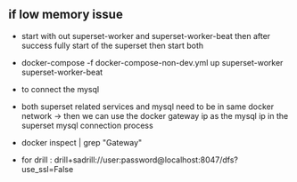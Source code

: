 ## if low memory issue

- start with out superset-worker and superset-worker-beat then after success fully start of the superset then start both

* docker-compose -f docker-compose-non-dev.yml up superset-worker superset-worker-beat

- to connect the mysql

* both superset related services and mysql need to be in same docker network -> then we can use the docker gateway ip as the mysql ip in the superset mysql connection process

* docker inspect <mysql-container-id> | grep "Gateway"

* for drill : drill+sadrill://user:password@localhost:8047/dfs?use_ssl=False
